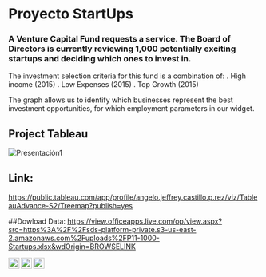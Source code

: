 # Proyecto StartUps

### A Venture Capital Fund requests a service. The Board of Directors is currently reviewing 1,000 potentially exciting startups and deciding which ones to invest in.

The investment selection criteria for this fund is a combination of:
. High income (2015)
. Low Expenses (2015)
. Top Growth (2015)

The graph allows us to identify which businesses represent the best investment opportunities, for which employment parameters in our widget.
## Project Tableau

![Presentación1](https://user-images.githubusercontent.com/107339963/223298757-c2ae9451-c5f7-412a-824b-bdf4f8e090d3.gif)


## Link:
https://public.tableau.com/app/profile/angelo.jeffrey.castillo.p.rez/viz/TableauAdvance-S2/Treemap?publish=yes

##Dowload Data:
https://view.officeapps.live.com/op/view.aspx?src=https%3A%2F%2Fsds-platform-private.s3-us-east-2.amazonaws.com%2Fuploads%2FP11-1000-Startups.xlsx&wdOrigin=BROWSELINK

<a href="https://www.instagram.com/angelocastilloperz/">
  <img align="left" alt="Abhishek's Instagram" width="22px" src="https://raw.githubusercontent.com/hussainweb/hussainweb/main/icons/instagram.png" />
</a>
<a href="https://twitter.com/AngeloCasell">
  <img align="left" alt="Abhishek Naidu | Twitter" width="22px" src="https://raw.githubusercontent.com/peterthehan/peterthehan/master/assets/twitter.svg" />
</a>
<a href="https://www.linkedin.com/in/castilloperz/">
  <img align="left" alt="Abhishek's LinkedIN" width="22px" src="https://raw.githubusercontent.com/peterthehan/peterthehan/master/assets/linkedin.svg" />
</a>
